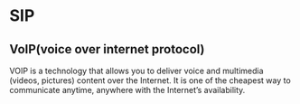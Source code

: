# SIP




## VoIP(voice over internet protocol)

VOIP is a technology that allows you to deliver voice and multimedia (videos,
pictures) content over the Internet. It is one of the cheapest way to 
communicate anytime, anywhere with the Internet’s availability.
